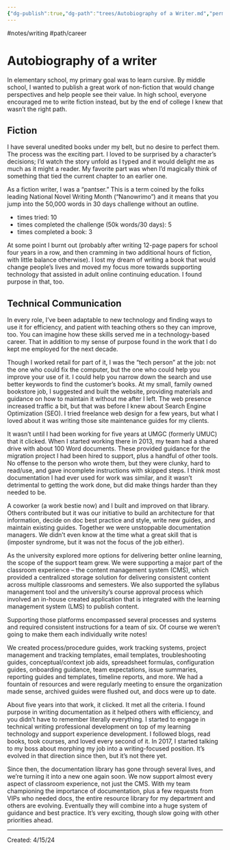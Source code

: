 ```yaml
---
{"dg-publish":true,"dg-path":"trees/Autobiography of a Writer.md","permalink":"/trees/autobiography-of-a-writer/","created":"2024-12-14T13:49:19.887-05:00","updated":"2025-06-26T09:58:55.199-04:00"}
---
```


#notes/writing #path/career
# Autobiography of a writer 

In elementary school, my primary goal was to learn cursive. By middle school, I wanted to publish a great work of non-fiction that would change perspectives and help people see their value. In high school, everyone encouraged me to write fiction instead, but by the end of college I knew that wasn’t the right path.

## Fiction
I have several unedited books under my belt, but no desire to perfect them. The process was the exciting part. I loved to be surprised by a character’s decisions; I’d watch the story unfold as I typed and it would delight me as much as it might a reader. My favorite part was when I’d magically think of something that tied the current chapter to an earlier one.

As a fiction writer, I was a “pantser.” This is a term coined by the folks leading National Novel Writing Month (“Nanowrimo”) and it means that you jump into the 50,000 words in 30 days challenge without an outline.  
- times tried: 10  
- times completed the challenge (50k words/30 days): 5  
- times completed a book: 3

At some point I burnt out (probably after writing 12-page papers for school four years in a row, and then cramming in two additional hours of fiction, with little balance otherwise). I lost my dream of writing a book that would change people’s lives and moved my focus more towards supporting technology that assisted in adult online continuing education. I found purpose in that, too.

## Technical Communication
In every role, I’ve been adaptable to new technology and finding ways to use it for efficiency, and patient with teaching others so they can improve, too. You can imagine how these skills served me in a technology-based career. That in addition to my sense of purpose found in the work that I do kept me employed for the next decade.

Though I worked retail for part of it, I was the “tech person” at the job: not the one who could fix the computer, but the one who could help you improve your use of it. I could help you narrow down the search and use better keywords to find the customer’s books. At my small, family owned bookstore job, I suggested and built the website, providing materials and guidance on how to maintain it without me after I left. The web presence increased traffic a bit, but that was before I knew about Search Engine Optimization (SEO). I tried freelance web design for a few years, but what I loved about it was writing those site maintenance guides for my clients.

It wasn’t until I had been working for five years at UMGC (formerly UMUC) that it clicked. When I started working there in 2013, my team had a shared drive with about 100 Word documents. These provided guidance for the migration project I had been hired to support, plus a handful of other tools. No offense to the person who wrote them, but they were clunky, hard to read/use, and gave incomplete instructions with skipped steps. I think most documentation I had ever used for work was similar, and it wasn’t detrimental to getting the work done, but did make things harder than they needed to be.

A coworker (a work bestie now) and I built and improved on that library. Others contributed but it was our initiative to build an architecture for that information, decide on doc best practice and style, write new guides, and maintain existing guides. Together we were unstoppable documentation managers. We didn’t even know at the time what a great skill that is (imposter syndrome, but it was not the focus of the job either).

As the university explored more options for delivering better online learning, the scope of the support team grew. We were supporting a major part of the classroom experience – the content management system (CMS), which provided a centralized storage solution for delivering consistent content across multiple classrooms and semesters. We also supported the syllabus management tool and the university’s course approval process which involved an in-house created application that is integrated with the learning management system (LMS) to publish content.

Supporting those platforms encompassed several processes and systems and required consistent instructions for a team of six. Of course we weren’t going to make them each individually write notes!

We created process/procedure guides, work tracking systems, project management and tracking templates, email templates, troubleshooting guides, conceptual/context job aids, spreadsheet formulas, configuration guides, onboarding guidance, team expectations, issue summaries, reporting guides and templates, timeline reports, and more. We had a fountain of resources and were regularly meeting to ensure the organization made sense, archived guides were flushed out, and docs were up to date.

About five years into that work, it clicked. It met all the criteria. I found purpose in writing documentation as it helped others with efficiency, and you didn’t have to remember literally everything. I started to engage in technical writing professional development on top of my learning technology and support experience development. I followed blogs, read books, took courses, and loved every second of it. In 2017, I started talking to my boss about morphing my job into a writing-focused position. It’s evolved in that direction since then, but it’s not there yet.

Since then, the documentation library has gone through several lives, and we’re turning it into a new one again soon. We now support almost every aspect of classroom experience, not just the CMS. With my team championing the importance of documentation, plus a few requests from VIPs who needed docs, the entire resource library for my department and others are evolving. Eventually they will combine into a huge system of guidance and best practice. It’s very exciting, though slow going with other priorities ahead.

---
Created: 4/15/24